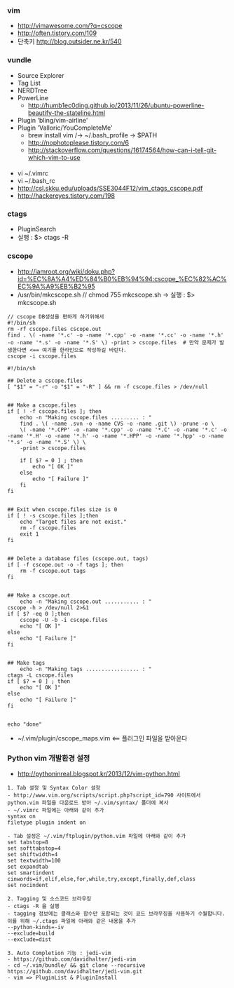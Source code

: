 ### vim
- http://vimawesome.com/?q=cscope
- http://often.tistory.com/109
- 단축키 http://blog.outsider.ne.kr/540
### vundle
- Source Explorer
- Tag List
- NERDTree
- PowerLine
   - http://humb1ec0ding.github.io/2013/11/26/ubuntu-powerline-beautify-the-stateline.html
- Plugin 'bling/vim-airline'
- Plugin 'Valloric/YouCompleteMe'
   - brew install vim /-> ~/.bash_profile -> $PATH
   - http://nophotoplease.tistory.com/6
   - http://stackoverflow.com/questions/16174564/how-can-i-tell-git-which-vim-to-use

####
- vi ~/.vimrc
- vi ~/.bash_rc
- http://csl.skku.edu/uploads/SSE3044F12/vim_ctags_cscope.pdf
- http://hackereyes.tistory.com/198

### ctags
- PluginSearch
- 실행 : $> ctags -R

### cscope
- http://iamroot.org/wiki/doku.php?id=%EC%8A%A4%ED%84%B0%EB%94%94:cscope_%EC%82%AC%EC%9A%A9%EB%B2%95
- /usr/bin/mkcscope.sh // chmod 755 mkcscope.sh
-> 실행 : $> mkcscope.sh
```
// cscope DB생성을 편하게 하기위해서
#!/bin/sh
rm -rf cscope.files cscope.out
find . \( -name '*.c' -o -name '*.cpp' -o -name '*.cc' -o -name '*.h' -o -name '*.s' -o -name '*.S' \) -print > cscope.files  # 만약 문제가 발생한다면 <== 여기를 한라인으로 작성하길 바란다.
cscope -i cscope.files
```

```
#!/bin/sh

## Delete a cscope.files
[ "$1" = "-r" -o "$1" = "-R" ] && rm -f cscope.files > /dev/null


## Make a cscope.files
if [ ! -f cscope.files ]; then
    echo -n "Making cscope.files ......... : "
    find . \( -name .svn -o -name CVS -o -name .git \) -prune -o \
    \( -name '*.CPP' -o -name '*.cpp' -o -name '*.C' -o -name '*.c' -o -name '*.H' -o -name '*.h' -o -name '*.HPP' -o -name '*.hpp' -o -name '*.s' -o -name '*.S' \) \
    -print > cscope.files

    if [ $? = 0 ] ; then
        echo "[ OK ]"
    else
        echo "[ Failure ]"
    fi  
fi


## Exit when cscope.files size is 0
if [ ! -s cscope.files ];then
    echo "Target files are not exist."
    rm -f cscope.files
    exit 1
fi


## Delete a database files (cscope.out, tags)
if [ -f cscope.out -o -f tags ]; then
    rm -f cscope.out tags
fi


## Make a cscope.out
    echo -n "Making cscope.out ........... : "
cscope -h > /dev/null 2>&1
if [ $? -eq 0 ];then
    cscope -U -b -i cscope.files
    echo "[ OK ]"
else
    echo "[ Failure ]"
fi


## Make tags
    echo -n "Making tags ................. : "
ctags -L cscope.files
if [ $? = 0 ] ; then
    echo "[ OK ]"
else
    echo "[ Failure ]"
fi


echo "done"
```


- ~/.vim/plugin/cscope_maps.vim <== 플러그인 파일을 받아온다


### Python vim 개발환경 설정
- http://pythoninreal.blogspot.kr/2013/12/vim-python.html
```
1. Tab 설정 및 Syntax Color 설정
- http://www.vim.org/scripts/script.php?script_id=790 사이트에서 python.vim 파일을 다운로드 받아 ~/.vim/syntax/ 폴더에 복사
- ~/.vimrc 파일에는 아래와 같이 추가
syntax on
filetype plugin indent on

- Tab 설정은 ~/.vim/ftplugin/python.vim 파일에 아래와 같이 추가
set tabstop=8
set softtabstop=4
set shiftwidth=4
set textwidth=100
set expandtab
set smartindent cinwords=if,elif,else,for,while,try,except,finally,def,class
set nocindent

2. Tagging 및 소스코드 브라우징
- ctags -R 을 실행
- tagging 정보에는 클래스와 함수만 포함되는 것이 코드 브라우징을 사용하기 수월합니다. 이를 위해 ~/.ctags 파일에 아래와 같은 내용을 추가
--python-kinds=-iv
--exclude=build
--exclude=dist

3. Auto Completion 기능 : jedi-vim
- https://github.com/davidhalter/jedi-vim
- cd ~/.vim/bundle/ && git clone --recursive https://github.com/davidhalter/jedi-vim.git
- vim => PluginList & PluginInstall
```
